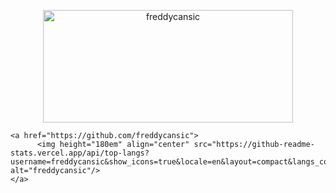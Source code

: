 <p align="center">
	<a href="https://github.com/freddycansic">
		 <img height="180em" width="400em" align="center" src="https://github-readme-stats.vercel.app/api?username=freddycansic&show_icons=true&locale=en&theme=dark&include_all_commits=true&count_private=true" alt="freddycansic"/>
	</a>
		
	<a href="https://github.com/freddycansic">
		  <img height="180em" align="center" src="https://github-readme-stats.vercel.app/api/top-langs?username=freddycansic&show_icons=true&locale=en&layout=compact&langs_count=8&theme=dark" alt="freddycansic"/>
	</a>
</p>
